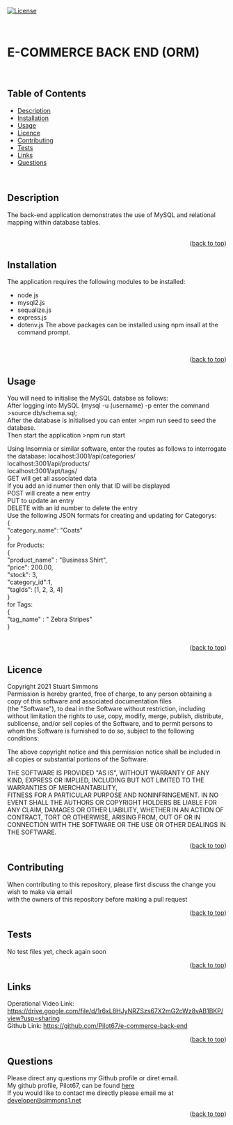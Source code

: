 <div id="top"></div>  

[![License](https://img.shields.io/badge/Licence-MIT-brightgreen?style=plastic)](#licence)  
  
<br>

# E-COMMERCE BACK END (ORM)  
<br>

## Table of Contents
  
  * [Description](#description)
  * [Installation](#installation)
  * [Usage](#usage)
  * [Licence](#licence)
  * [Contributing](#contributing)
  * [Tests](#tests)
  * [Links](#links)
  * [Questions](#questions)
  
<br>

## Description  
The back-end application demonstrates the use of MySQL and relational mapping within database tables.  
<br>
<p align="right">(<a href="#top">back to top</a>)</p>
  
  
## Installation  
The application requires the following modules to be installed:  
 * node.js  
 * mysql2.js  
 * sequalize.js
 * express.js  
 * dotenv.js
The above packages can be installed using npm insall at the command prompt.  

<br>
<p align="right">(<a href="#top">back to top</a>)</p>
  
## Usage
You will need to initialise the MySQL databse as follows:  
After logging into MySQL (mysql -u (username) -p enter the command >source db/schema.sql;  
After the database is initialised you can enter >npm run seed to seed the database.  
Then start the application >npm run start  
  
Using Insomnia or similar software, enter the routes as follows to interrogate the database:
localhost:3001/api/categories/  
localhost:3001/api/products/  
localhost:3001/apt/tags/  
GET will get all associated data  
If you add an id numer then only that ID will be displayed  
POST will create a new entry  
PUT to update an entry  
DELETE with an id number to delete the entry  
Use the following JSON formats for creating and updating
for Categorys:  
{  
   "category_name": "Coats"  
}  
for Products:  
{  
   "product_name" : "Business Shirt",  
   "price": 200.00,  
   "stock": 3,  
   "category_id":1,  
   "tagIds": [1, 2, 3, 4]  
}  
for Tags:  
{  
   "tag_name" : " Zebra Stripes"  
}  
<br>
<p align="right">(<a href="#top">back to top</a>)</p>
  
## Licence
Copyright 2021 Stuart Simmons  
Permission is hereby granted, free of charge, to any person obtaining a copy of this software and associated documentation files  
(the "Software"), to deal in the Software without restriction, including without limitation the rights to use, copy, modify, merge, publish, distribute, sublicense, and/or sell copies of the Software, and to permit persons to whom the Software is furnished to do so, subject to the following conditions:  
    
The above copyright notice and this permission notice shall be included in all copies or substantial portions of the Software.  
    
THE SOFTWARE IS PROVIDED "AS IS", WITHOUT WARRANTY OF ANY KIND, EXPRESS OR IMPLIED, INCLUDING BUT NOT LIMITED TO THE WARRANTIES OF MERCHANTABILITY,  
FITNESS FOR A PARTICULAR PURPOSE AND NONINFRINGEMENT. IN NO EVENT SHALL THE AUTHORS OR COPYRIGHT HOLDERS BE LIABLE FOR ANY CLAIM, DAMAGES OR OTHER LIABILITY, WHETHER IN AN ACTION OF CONTRACT, TORT OR OTHERWISE, ARISING FROM, OUT OF OR IN CONNECTION WITH THE SOFTWARE OR THE USE OR OTHER DEALINGS IN THE SOFTWARE.
<p align="right">(<a href="#top">back to top</a>)</p>
  
## Contributing
When contributing to this repository, please first discuss the change you wish to make via email  
  with the owners of this repository before making a pull request<br>
<p align="right">(<a href="#top">back to top</a>)</p>
  
## Tests
No test files yet, check again soon<br>
<p align="right">(<a href="#top">back to top</a>)</p>
  
## Links
Operational Video Link: https://drive.google.com/file/d/1r6xL8HJyNRZSzs67X2mG2cWz8vAB1BKP/view?usp=sharing  
Github Link: https://github.com/Pilot67/e-commerce-back-end  
<p align="right">(<a href="#top">back to top</a>)</p>
  
## Questions
Please direct any questions my Github profile or diret email.  
My github profile, Pilot67, can be found [here](https://github.com/Pilot67)  
If you would like to contact me directly please email me at developer@simmons1.net  
<p align="right">(<a href="#top">back to top</a>)</p>  
